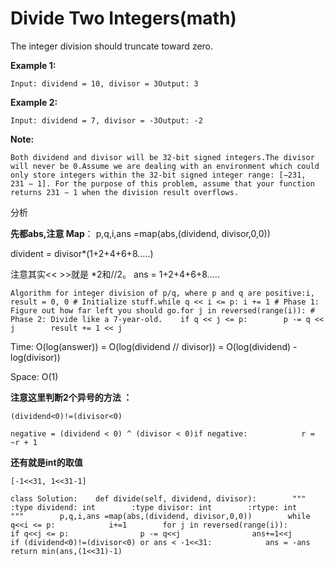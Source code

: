 # Divide Two Integers\(math\)

The integer division should truncate toward zero.

**Example 1:**

```text
Input: dividend = 10, divisor = 3Output: 3
```

**Example 2:**

```text
Input: dividend = 7, divisor = -3Output: -2
```

**Note:**

```text
Both dividend and divisor will be 32-bit signed integers.The divisor will never be 0.Assume we are dealing with an environment which could only store integers within the 32-bit signed integer range: [−231,  231 − 1]. For the purpose of this problem, assume that your function returns 231 − 1 when the division result overflows.
```

分析

**先都abs,注意 Map**： p,q,i,ans =map\(abs,\(dividend, divisor,0,0\)\)

divident = divisor\*\(1+2+4+6+8.....\)

注意其实&lt;&lt; &gt;&gt;就是 \*2和//2。 ans = 1+2+4+6+8.....

```text
Algorithm for integer division of p/q, where p and q are positive:i, result = 0, 0 # Initialize stuff.while q << i <= p: i += 1 # Phase 1: Figure out how far left you should go.for j in reversed(range(i)): # Phase 2: Divide like a 7-year-old.    if q << j <= p:        p -= q << j        result += 1 << j
```

Time: O\(log\(answer\)\) = O\(log\(dividend // divisor\)\) = O\(log\(dividend\) - log\(divisor\)\)

Space: O\(1\)

**注意这里判断2个异号的方法 ：**

`(dividend<0)!=(divisor<0)`

```text
negative = (dividend < 0) ^ (divisor < 0)if negative:            r = ~r + 1
```

**还有就是int的取值**

```text
[-1<<31, 1<<31-1]
```

```text
class Solution:    def divide(self, dividend, divisor):        """        :type dividend: int        :type divisor: int        :rtype: int        """        p,q,i,ans =map(abs,(dividend, divisor,0,0))        while q<<i <= p:            i+=1        for j in reversed(range(i)):            if q<<j <= p:                p -= q<<j                ans+=1<<j        if (dividend<0)!=(divisor<0) or ans < -1<<31:            ans = -ans        return min(ans,(1<<31)-1)
```

